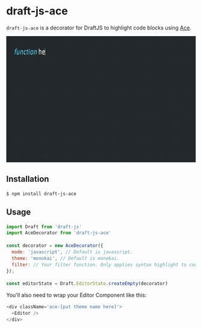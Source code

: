 # draft-js-ace

`draft-js-ace` is a decorator for DraftJS to highlight code blocks using [Ace](https://github.com/ajaxorg/ace).

![Ace](./preview.gif)

## Installation

```
$ npm install draft-js-ace
```

## Usage

```js
import Draft from 'draft-js'
import AceDecorator from 'draft-js-ace'

const decorator = new AceDecorator({
  mode: 'javascript', // Default is javascript.
  theme: 'monokai', // Default is monokai.
  filter: // Your filter function. Only applies syntax highlight to code-blocks by default.
});

const editorState = Draft.EditorState.createEmpty(decorator)
```

You'll also need to wrap your Editor Component like this:

```js
<div className='ace-[put theme name here]'>
  <Editor />
</div>
```